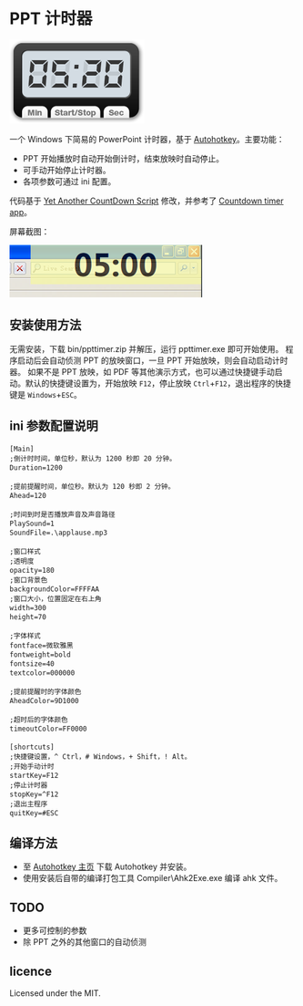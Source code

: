 # PPT 计时器
![ppttimer](ppttimer.png)

一个 Windows 下简易的 PowerPoint 计时器，基于 [Autohotkey](http://autohotkey.com)。主要功能：
* PPT 开始播放时自动开始倒计时，结束放映时自动停止。
* 可手动开始停止计时器。
* 各项参数可通过 ini 配置。

代码基于 [Yet Another CountDown Script](http://www.autohotkey.com/board/topic/19679-yet-another-countdown-script/) 修改，并参考了 [Countdown timer app](http://www.autohotkey.com/board/topic/57463-countdown-timer-app/)。

屏幕截图：

![Screenshot](screenshot.png)

## 安装使用方法

无需安装，下载 bin/ppttimer.zip 并解压，运行 ppttimer.exe 即可开始使用。
程序启动后会自动侦测 PPT 的放映窗口，一旦 PPT 开始放映，则会自动启动计时器。
如果不是 PPT 放映，如 PDF 等其他演示方式，也可以通过快捷键手动启动。默认的快捷键设置为，开始放映 `F12`，停止放映 `Ctrl`+`F12`，退出程序的快捷键是 `Windows`+`ESC`。

## ini 参数配置说明

```
[Main]
;倒计时时间，单位秒，默认为 1200 秒即 20 分钟。
Duration=1200

;提前提醒时间，单位秒。默认为 120 秒即 2 分钟。
Ahead=120

;时间到时是否播放声音及声音路径
PlaySound=1
SoundFile=.\applause.mp3

;窗口样式
;透明度
opacity=180
;窗口背景色
backgroundColor=FFFFAA
;窗口大小，位置固定在右上角
width=300
height=70

;字体样式
fontface=微软雅黑
fontweight=bold
fontsize=40
textcolor=000000

;提前提醒时的字体颜色
AheadColor=9D1000

;超时后的字体颜色
timeoutColor=FF0000

[shortcuts]
;快捷键设置，^ Ctrl，# Windows，+ Shift，! Alt。
;开始手动计时
startKey=F12
;停止计时器
stopKey=^F12
;退出主程序
quitKey=#ESC
```

## 编译方法
* 至 [Autohotkey 主页](http://autohotkey.com) 下载 Autohotkey 并安装。
* 使用安装后自带的编译打包工具 Compiler\Ahk2Exe.exe 编译 ahk 文件。

## TODO

* 更多可控制的参数
* 除 PPT 之外的其他窗口的自动侦测

## licence

Licensed under the MIT.
